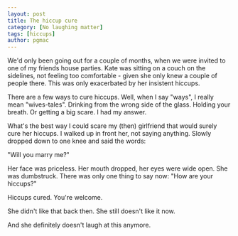 ```yaml
---
layout: post
title: The hiccup cure
category: [No laughing matter]
tags: [hiccups]
author: pgmac
---
```

We'd only been going out for a couple of months, when we were invited to one of my friends house parties. Kate was sitting on a couch on the sidelines, not feeling too comfortable - given she only knew a couple of people there. This was only exacerbated by her insistent hiccups.

There are a few ways to cure hiccups. Well, when I say "ways", I really mean "wives-tales". Drinking from the wrong side of the glass. Holding your breath. Or getting a big scare. I had my answer.

What's the best way I could scare my (then) girlfriend that would surely cure her hiccups.
I walked up in front her, not saying anything. Slowly dropped down to one knee and said the words:

"Will you marry me?"

Her face was priceless. Her mouth dropped, her eyes were wide open. She was dumbstruck. There was only one thing to say now:
"How are your hiccups?"

Hiccups cured. You're welcome.

She didn't like that back then. She still doesn't like it now.

And she definitely doesn't laugh at this anymore.
